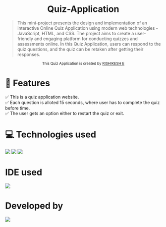 <h1 align ="center">Quiz-Application</h1> 
 



> 
> This mini-project presents the design and implementation of an interactive Online Quiz Application using modern web technologies - JavaScript, HTML, and CSS. The project aims to create a user-friendly and engaging platform for conducting quizzes and assessments online. In this Quiz Application, users can respond to the quiz questions, and the quiz can be retaken after getting their responses. 






<div align="center">
<sub>This Quiz Application is created by
<a href="https://github.com/rishikeshe2002">RISHIKESH E </a>
</sub>
</div>

# 📝 Features 
✅ This is a quiz application website. <br>
✅ Each question is alloted 15 seconds, where user has to complete the quiz before time. <br>
✅ The user gets an option either to restart the quiz or exit. <br>


# 💻 Technologies used
<img src="https://img.shields.io/badge/HTML5-FF3300?style=for-the-badge&logo=html5&logoColor=white">
<img src="https://img.shields.io/badge/CSS3-0066FF?style=for-the-badge&logo=css3&logoColor=white">
<img src="https://img.shields.io/badge/JavaScript-FFF600?style=for-the-badge&logo=javascript&logoColor=white">

#  IDE used
<img src="https://img.shields.io/badge/Visual_Studio_Code-0078D4?style=for-the-badge&logo=visual%20studio%20code&logoColor=white">

# Developed by
<img src="https://img.shields.io/badge/RISHIKESH E-120098?style=for-the-badge&%20code&logoColor=white">

